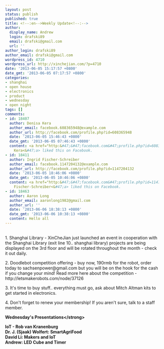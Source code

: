 ```yaml
---
layout: post
status: publish
published: true
title: <!--:en-->Weekly Update<!--:-->
author:
  display_name: Andrew
  login: drafski89
  email: drafski@gmail.com
  url: ''
author_login: drafski89
author_email: drafski@gmail.com
wordpress_id: 4710
wordpress_url: http://xinchejian.com/?p=4710
date: '2013-06-05 15:17:57 +0800'
date_gmt: '2013-06-05 07:17:57 +0800'
categories:
- shanghai
- open house
- electronics
- product
- wednesday
- open night
tags: []
comments:
- id: 18407
  author: Denisa Kera
  author_email: facebook.608365948@example.com
  author_url: http://facebook.com/profile.php?id=608365948
  date: '2013-06-05 15:46:43 +0800'
  date_gmt: '2013-06-05 07:46:43 +0800'
  content: <a href="http:&#47;&#47;facebook.com&#47;profile.php?id=608365948" target="_blank">Denisa
    Kera<&#47;a> liked this on Facebook.
- id: 18411
  author: Ingrid Fischer-Schreiber
  author_email: facebook.1147204132@example.com
  author_url: http://facebook.com/profile.php?id=1147204132
  date: '2013-06-05 18:46:06 +0800'
  date_gmt: '2013-06-05 10:46:06 +0800'
  content: <a href="http:&#47;&#47;facebook.com&#47;profile.php?id=1147204132" target="_blank">Ingrid
    Fischer-Schreiber<&#47;a> liked this on Facebook.
- id: 18463
  author: Aaron Long
  author_email: aaronlong1982@gmail.com
  author_url: ''
  date: '2013-06-06 18:38:13 +0800'
  date_gmt: '2013-06-06 10:38:13 +0800'
  content: Hello all
---
```

<p><!--:en--><br />
1. Shanghai Library - XinCheJian just launched an event in cooperation with the Shanghai Library (exit line 10.. shanghai library) projects are being displayed on the 3rd floor and will be rotated throughout the month - check it out daily.</p>
<p>2. Doodlebot competition offering - buy now, 190rmb for the robot, order today to sachsenpower@gmail.com but you will be on the hook for the cash if you change your mind! Read more here about the competition - http:&#47;&#47;letsmakerobots.com&#47;node&#47;37126</p>
<p>3. It's time to buy stuff.. everything must go, ask about Mitch Altman kits to get started in electronics.</p>
<p>4. Don't forget to renew your membership! If you aren't sure, talk to a staff member.</p>
<p><strong>Wednesday's Presentations<&#47;strong></p>
<p>IoT - Rob van Kranenburg<br />
Dr. J. (Sjaak) Wolfert: SmartAgriFood<br />
David Li: Makers and IoT<br />
Andrew: LED Cube and Timer<!--:--></p>
